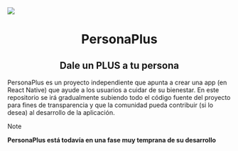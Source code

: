 <img src="https://personaplus.vercel.app/banner.png">
<h1 align="center">PersonaPlus</h1>
<h2 align="center">Dale un PLUS a tu persona</h2>

PersonaPlus es un proyecto independiente que apunta a crear una app (en React Native) que ayude a los usuarios a cuidar de su bienestar.
En este repositorio se irá gradualmente subiendo todo el código fuente del proyecto para fines de transparencia y que la comunidad pueda contribuir (si lo desea) al desarrollo de la aplicación.

> [!NOTE]
> **PersonaPlus está todavía en una fase muy temprana de su desarrollo**
